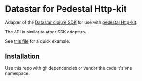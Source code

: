 # Datastar for Pedestal Http-kit

Adapter of the [Datastar clojure SDK](https://github.com/JeremS/datastar/tree/develop/sdk/clojure)
for use with [pedestal Http-kit](https://github.com/pedestal/pedestal/tree/master/http-kit).

The API is similar to other SDK adapters.

See [this file](./src/dev/bench/broadcast.clj) for a quick example.

## Installation

Use this repo with git dependencies or vendor the code it's one namespace.
